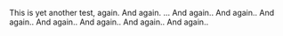 This is yet another test, again.
And again.
...
And again..
And again..
And again..
And again..
And again..
And again..
And again..
